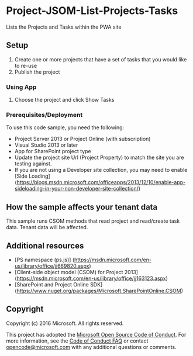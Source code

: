# Project-JSOM-List-Projects-Tasks
Lists the Projects and Tasks within the PWA site


## Setup 

1.	Create one or more projects that have a set of tasks that you would like to re-use
2.	Publish the project

### Using App

1.	Choose the project and click Show Tasks


### Prerequisites/Deployment
To use this code sample, you need the following:
* Project Server 2013 or Project Online (with subscription)
* Visual Studio 2013 or later 
* App for SharePoint project type
* Update the project site Url (Project Property) to match the site you are testing against.
* If you are not using a Developer site collection, you may need to enable [Side Loading] (https://blogs.msdn.microsoft.com/officeapps/2013/12/10/enable-app-sideloading-in-your-non-developer-site-collection/)



## How the sample affects your tenant data
This sample runs CSOM methods that read project and read/create task data. Tenant data will be affected.

## Additional resources
* [PS namespace (ps.js)] (https://msdn.microsoft.com/en-us/library/office/jj669820.aspx)
* [Client-side object model (CSOM) for Project 2013] (https://msdn.microsoft.com/en-us/library/office/jj163123.aspx)
* [SharePoint and Project Online SDK] (https://www.nuget.org/packages/Microsoft.SharePointOnline.CSOM)

## Copyright
Copyright (c) 2016 Microsoft. All rights reserved.


This project has adopted the [Microsoft Open Source Code of Conduct](https://opensource.microsoft.com/codeofconduct/). For more information, see the [Code of Conduct FAQ](https://opensource.microsoft.com/codeofconduct/faq/) or contact [opencode@microsoft.com](mailto:opencode@microsoft.com) with any additional questions or comments.
